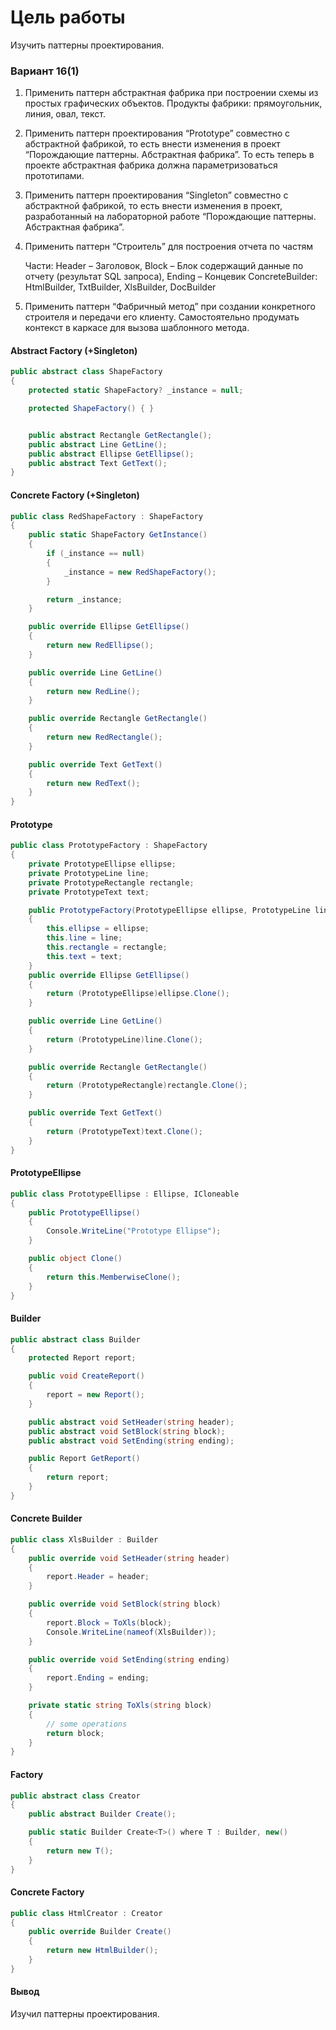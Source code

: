 # Цель работы 
Изучить паттерны проектирования.
### Вариант 16(1)
1. Применить паттерн абстрактная фабрика при построении  схемы из простых графических объектов. Продукты фабрики: прямоугольник, линия, овал, текст.  
2. Применить паттерн проектирования “Prototype” совместно с абстрактной фабрикой, то есть внести изменения в проект “Порождающие паттерны. Абстрактная фабрика”. То есть теперь в проекте абстрактная фабрика должна параметризоваться прототипами.
3. Применить паттерн проектирования  “Singleton” совместно с абстрактной фабрикой, то есть внести изменения в проект, разработанный на лабораторной работе “Порождающие паттерны. Абстрактная фабрика”.
4. Применить паттерн “Строитель” для построения отчета по частям
   
   Части: Header – Заголовок, Block – Блок содержащий данные по отчету (результат SQL запроса), Ending – Концевик
   ConcreteBuilder: HtmlBuilder, TxtBuilder, XlsBuilder, DocBuilder

6. Применить паттерн  “Фабричный метод” при создании конкретного строителя и передачи его клиенту.  Самостоятельно продумать контекст в каркасе для вызова шаблонного метода.
#### Abstract Factory (+Singleton)
```C#
public abstract class ShapeFactory
{
    protected static ShapeFactory? _instance = null;

    protected ShapeFactory() { }


    public abstract Rectangle GetRectangle();
    public abstract Line GetLine();
    public abstract Ellipse GetEllipse();
    public abstract Text GetText();
}
```
#### Concrete Factory (+Singleton) 
```C#
public class RedShapeFactory : ShapeFactory
{
    public static ShapeFactory GetInstance()
    {
        if (_instance == null)
        {
            _instance = new RedShapeFactory();
        }

        return _instance;
    }

    public override Ellipse GetEllipse()
    {
        return new RedEllipse();
    }

    public override Line GetLine()
    {
        return new RedLine();
    }

    public override Rectangle GetRectangle()
    {
        return new RedRectangle();
    }

    public override Text GetText()
    {
        return new RedText();
    }
}
```
#### Prototype 
```C#
public class PrototypeFactory : ShapeFactory
{
    private PrototypeEllipse ellipse;
    private PrototypeLine line;
    private PrototypeRectangle rectangle;
    private PrototypeText text;

    public PrototypeFactory(PrototypeEllipse ellipse, PrototypeLine line, PrototypeRectangle rectangle, PrototypeText text)
    {
        this.ellipse = ellipse;
        this.line = line;
        this.rectangle = rectangle;
        this.text = text;
    }
    public override Ellipse GetEllipse()
    {
        return (PrototypeEllipse)ellipse.Clone();
    }

    public override Line GetLine()
    {
        return (PrototypeLine)line.Clone();
    }

    public override Rectangle GetRectangle()
    {
        return (PrototypeRectangle)rectangle.Clone();
    }

    public override Text GetText()
    {
        return (PrototypeText)text.Clone();
    }
}
```
#### PrototypeEllipse
```C#
public class PrototypeEllipse : Ellipse, ICloneable
{
    public PrototypeEllipse()
    {
        Console.WriteLine("Prototype Ellipse");
    }

    public object Clone()
    {
        return this.MemberwiseClone();
    }
}
```
#### Builder 
```C#
public abstract class Builder
{
    protected Report report;

    public void CreateReport()
    {
        report = new Report();
    }

    public abstract void SetHeader(string header);
    public abstract void SetBlock(string block);
    public abstract void SetEnding(string ending);

    public Report GetReport()
    {
        return report;
    }
}
```
#### Concrete Builder 
```C#
public class XlsBuilder : Builder
{
    public override void SetHeader(string header)
    {
        report.Header = header;
    }

    public override void SetBlock(string block)
    {
        report.Block = ToXls(block);
        Console.WriteLine(nameof(XlsBuilder));
    }

    public override void SetEnding(string ending)
    {
        report.Ending = ending;
    }

    private static string ToXls(string block)
    {
        // some operations
        return block;
    }
}
```
#### Factory 
```C#
public abstract class Creator
{
    public abstract Builder Create();

    public static Builder Create<T>() where T : Builder, new()
    {
        return new T();
    }
}
```
#### Concrete Factory 
```C#
public class HtmlCreator : Creator
{
    public override Builder Create()
    {
        return new HtmlBuilder();
    }
}
```
#### Вывод 
Изучил паттерны проектирования.
